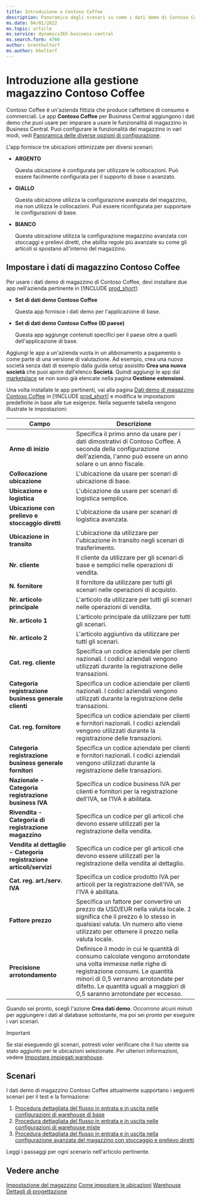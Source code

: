 ```yaml
---
title: Introduzione a Contoso Coffee
description: Panoramica degli scenari su come i dati demo di Contoso Coffee possono aiutarti a imparare a usare le funzionalità di magazzino in Business Central.
ms.date: 04/01/2022
ms.topic: article
ms.service: dynamics365-business-central
ms.search.form: 4760
author: brentholtorf
ms.author: bholtorf
---
```


# Introduzione alla gestione magazzino Contoso Coffee

Contoso Coffee è un'azienda fittizia che produce caffettiere di consumo e commerciali. Le app **Contoso Coffee** per Business Central aggiungono i dati demo che puoi usare per imparare a usare le funzionalità di magazzino in Business Central. Puoi configurare le funzionalità del magazzino in vari modi, vedi [Panoramica delle diverse opzioni di configurazione](../../design-details-warehouse-management.md#overview-of-different-configuration-options).

L'app fornisce tre ubicazioni ottimizzate per diversi scenari:

- **ARGENTO**  

  Questa ubicazione è configurata per utilizzare le collocazioni. Può essere facilmente configurata per il supporto di base o avanzato. 

- **GIALLO**  

  Questa ubicazione utilizza la configurazione avanzata del magazzino, ma non utilizza le collocazioni. Può essere riconfigurata per supportare le configurazioni di base.

- **BIANCO**  

  Questa ubicazione utilizza la configurazione magazzino avanzata con stoccaggi e prelievi diretti, che abilita regole più avanzate su come gli articoli si spostano all'interno del magazzino.

## Impostare i dati di magazzino Contoso Coffee

Per usare i dati demo di magazzino di Contoso Coffee, devi installare due app nell'azienda pertinente in [!INCLUDE [prod_short](../../includes/prod_short.md)]:  

- **Set di dati demo Contoso Coffee**  

    Questa app fornisce i dati demo per l'applicazione di base.  
- **Set di dati demo Contoso Coffee (ID paese)**  

    Questa app aggiunge contenuti specifici per il paese oltre a quelli dell'applicazione di base.

Aggiungi le app a un'azienda vuota in un abbonamento a pagamento o come parte di una versione di valutazione. Ad esempio, crea una nuova società senza dati di esempio dalla guida setup assistito **Crea una nuova società** che puoi aprire dall'elenco **Società**. Quindi aggiungi le app dal [marketplace](../../ui-extensions-install-uninstall.md#install) se non sono già elencate nella pagina **Gestione estensioni**.  

Una volta installate le app pertinenti, vai alla pagina [Dati demo di magazzino Contoso Coffee](https://businesscentral.dynamics.com/?page=4761) in [!INCLUDE [prod_short](../../includes/prod_short.md)] e modifica le impostazioni predefinite in base alle tue esigenze. Nella seguente tabella vengono illustrate le impostazioni:  

|Campo  |Descrizione  |
|---------|---------|
|**Anno di inizio** |Specifica il primo anno da usare per i dati dimostrativi di Contoso Coffee. A seconda della configurazione dell'azienda, l'anno può essere un anno solare o un anno fiscale.|
|**Collocazione ubicazione**  |L'ubicazione da usare per scenari di ubicazione di base.|
|**Ubicazione e logistica**  |L'ubicazione da usare per scenari di logistica semplice.|
|**Ubicazione con prelievo e stoccaggio diretti**  |L'ubicazione da usare per scenari di logistica avanzata.|
|**Ubicazione in transito**  |L'ubicazione da utilizzare per l'ubicazione in transito negli scenari di trasferimento.|
|**Nr. cliente**  |Il cliente da utilizzare per gli scenari di base e semplici nelle operazioni di vendita.|
|**N. fornitore**  |Il fornitore da utilizzare per tutti gli scenari nelle operazioni di acquisto.|
|**Nr. articolo principale**  |L'articolo da utilizzare per tutti gli scenari nelle operazioni di vendita.|
|**Nr. articolo 1**  |L'articolo principale da utilizzare per tutti gli scenari.|
|**Nr. articolo 2**  |L'articolo aggiuntivo da utilizzare per tutti gli scenari.|
|**Cat. reg. cliente**|Specifica un codice aziendale per clienti nazionali. I codici aziendali vengono utilizzati durante la registrazione delle transazioni. |
|**Categoria registrazione business generale clienti**|Specifica un codice aziendale per clienti nazionali. I codici aziendali vengono utilizzati durante la registrazione delle transazioni. |
|**Cat. reg. fornitore**|Specifica un codice aziendale per clienti e fornitori nazionali. I codici aziendali vengono utilizzati durante la registrazione delle transazioni. |
|**Categoria registrazione business generale fornitori**|Specifica un codice aziendale per clienti e fornitori nazionali. I codici aziendali vengono utilizzati durante la registrazione delle transazioni. |
|**Nazionale - Categoria registrazione business IVA**|Specifica un codice business IVA per clienti e fornitori per la registrazione dell'IVA, se l'IVA è abilitata.|
|**Rivendita - Categoria di registrazione magazzino**    |Specifica un codice per gli articoli che devono essere utilizzati per la registrazione della vendita.|
|**Vendita al dettaglio - Categoria registrazione articoli/servizi**    |Specifica un codice per gli articoli che devono essere utilizzati per la registrazione della vendita al dettaglio.|
|**Cat. reg. art./serv. IVA**    |Specifica un codice prodotto IVA per articoli per la registrazione dell'IVA, se l'IVA è abilitata.|
|**Fattore prezzo**     |Specifica un fattore per convertire un prezzo da USD/EUR nella valuta locale. *1* significa che il prezzo è lo stesso in qualsiasi valuta. Un numero alto viene utilizzato per ottenere il prezzo nella valuta locale. |
|**Precisione arrotondamento**  |Definisce il modo in cui le quantità di consumo calcolate vengono arrotondate una volta immesse nelle righe di registrazione consumi. Le quantità minori di 0,5 verranno arrotondate per difetto. Le quantità uguali a maggiori di 0,5 saranno arrotondate per eccesso.|

Quando sei pronto, scegli l'azione **Crea dati demo**. Occorrono alcuni minuti per aggiungere i dati al database sottostante, ma poi sei pronto per eseguire i vari scenari.  

> [!IMPORTANT]
> Se stai eseguendo gli scenari, potresti voler verificare che il tuo utente sia stato aggiunto per le ubicazioni selezionate. Per ulteriori informazioni, vedere [Impostare impiegati warehouse](../../warehouse-how-to-set-up-warehouse-employees.md).

## Scenari

I dati demo di magazzino Contoso Coffee attualmente supportano i seguenti scenari per il test e la formazione:

1.  [Procedura dettagliata del flusso in entrata e in uscita nelle configurazioni di warehouse di base](warehouse-basic-flow-putaway-pick.md)
2.  [Procedura dettagliata del flusso in entrata e in uscita nelle configurazioni di warehouse miste](warehouse-mixed-flow-receive-pick-ship.md)
3.  [Procedura dettagliata del flusso in entrata e in uscita nella configurazione avanzata del magazzino con stoccaggio e prelievo diretti](warehouse-directed-flow.md)

Leggi i passaggi per ogni scenario nell'articolo pertinente.  

## Vedere anche

[Impostazione del magazzino](../../inventory-setup-inventory.md) 
[Come impostare le ubicazioni](../../inventory-how-setup-locations.md) 
[Warehouse](../../warehouse-manage-warehouse.md) 
[Dettagli di progettazione](../../design-details-warehouse-overview.md) 
